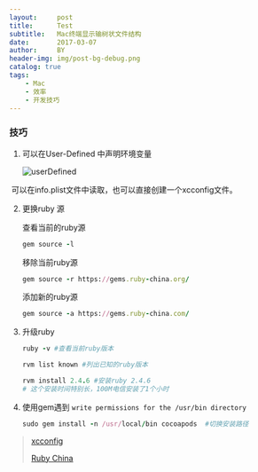 ```yaml
---
layout:     post
title:      Test
subtitle:   Mac终端显示输树状文件结构
date:       2017-03-07
author:     BY
header-img: img/post-bg-debug.png
catalog: true
tags:
    - Mac
    - 效率
    - 开发技巧
---
```




### 技巧

1. 可以在User-Defined 中声明环境变量

   ![userDefined](/Users/zhangfenglin/Documents/workspace/ARTS/Assets/userDefined.jpeg)

​       可以在info.plist文件中读取，也可以直接创建一个xcconfig文件。

2. 更换ruby 源

   查看当前的ruby源

   ```ruby
   gem source -l
   ```

   移除当前ruby源

   ```ruby
   gem source -r https://gems.ruby-china.org/　
   ```

   添加新的ruby源

   ```ruby
   gem source -a https://gems.ruby-china.com/　
   ```

 

3. 升级ruby

   ```ruby
   ruby -v #查看当前ruby版本
   
   rvm list known #列出已知的ruby版本
   
   rvm install 2.4.6 #安装ruby 2.4.6
   # 这个安装时间特别长，100M电信安装了1个小时
   ```

4. 使用gem遇到 ```write permissions for the /usr/bin directory```

   ```ruby
   sudo gem install -n /usr/local/bin cocoapods  #切换安装路径
   ```

   

> [xcconfig](https://help.apple.com/xcode/#/dev745c5c974)
>
> [Ruby China]([https://gems.ruby-china.com](https://gems.ruby-china.com/))

